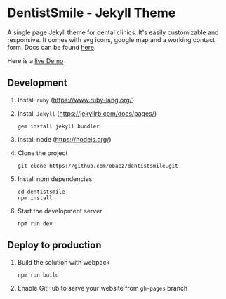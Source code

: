 # DentistSmile - Jekyll Theme

A single page Jekyll theme for dental clinics. It's easily customizable and responsive. It comes with svg icons, google map and a working contact form. Docs can be found [here](http://obaez.com/dentistsmile-docs/).

Here is a [live Demo](http://obaez.com/dentistsmile/)

## Development

1. Install `ruby` (https://www.ruby-lang.org/)
 
2. Install `Jekyll` (https://jekyllrb.com/docs/pages/)

   ```
   gem install jekyll bundler
   ```

3. Install node (https://nodejs.org/)

4. Clone the project

   ```
   git clone https://github.com/obaez/dentistsmile.git
   ```

5. Install npm dependencies

   ```
   cd dentistsmile
   npm install
   ```
   
6. Start the development server

   ```
   npm run dev
   ```

## Deploy to production

1. Build the solution with webpack

   ```
   npm run build
   ```
   

2. Enable GitHub to serve your website from `gh-pages` branch




